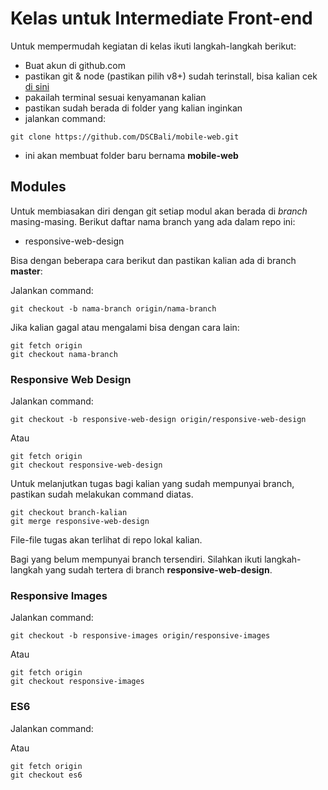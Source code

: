 # Kelas untuk Intermediate Front-end

Untuk mempermudah kegiatan di kelas ikuti langkah-langkah berikut:

- Buat akun di github.com
- pastikan git & node (pastikan pilih v8+) sudah terinstall, bisa kalian cek [di sini](https://github.com/DSCBali/preclass)
- pakailah terminal sesuai kenyamanan kalian
- pastikan sudah berada di folder yang kalian inginkan
- jalankan command:

```
git clone https://github.com/DSCBali/mobile-web.git
```

- ini akan membuat folder baru bernama **mobile-web**

## Modules

Untuk membiasakan diri dengan git setiap modul akan berada di _branch_ masing-masing.
Berikut daftar nama branch yang ada dalam repo ini:

- responsive-web-design

Bisa dengan beberapa cara berikut dan pastikan kalian ada di branch **master**:

Jalankan command:

```
git checkout -b nama-branch origin/nama-branch
```

Jika kalian gagal atau mengalami bisa dengan cara lain:

```
git fetch origin
git checkout nama-branch
```

### Responsive Web Design

Jalankan command:

```
git checkout -b responsive-web-design origin/responsive-web-design
```

Atau

```
git fetch origin
git checkout responsive-web-design
```

Untuk melanjutkan tugas bagi kalian yang sudah mempunyai branch, pastikan sudah melakukan command diatas.

```
git checkout branch-kalian
git merge responsive-web-design
```

File-file tugas akan terlihat di repo lokal kalian.

Bagi yang belum mempunyai branch tersendiri. Silahkan ikuti langkah-langkah yang sudah tertera di branch **responsive-web-design**.

### Responsive Images

Jalankan command:

```
git checkout -b responsive-images origin/responsive-images
```

Atau

```
git fetch origin
git checkout responsive-images
```

### ES6

Jalankan command:

Atau

```
git fetch origin
git checkout es6
```
